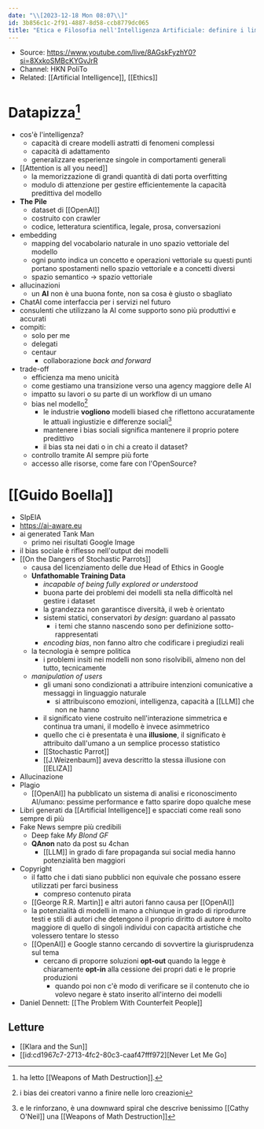 ```yaml
---
date: "\\[2023-12-18 Mon 08:07\\]"
id: 3b856c1c-2f91-4887-8d58-ccb8779dc065
title: "Etica e Filosofia nell'Intelligenza Artificiale: definire i limiti dello sviluppo"
---
```


- Source: <https://www.youtube.com/live/8AGskFyzhY0?si=8XxkoSMBcKYGvJrR>
- Channel: HKN PoliTo
- Related: [[Artificial Intelligence]], [[Ethics]]

# Datapizza[^1]

- cos'è l'intelligenza?
  - capacità di creare modelli astratti di fenomeni complessi
  - capacità di adattamento
  - generalizzare esperienze singole in comportamenti generali
- [[Attention is all you need]]
  - la memorizzazione di grandi quantità di dati porta overfitting
  - modulo di attenzione per gestire efficientemente la capacità predittiva del modello
- **The Pile**
  - dataset di [[OpenAI]]
  - costruito con crawler
  - codice, letteratura scientifica, legale, prosa, conversazioni
- embedding
  - mapping del vocabolario naturale in uno spazio vettoriale del modello
  - ogni punto indica un concetto e operazioni vettoriale su questi punti portano spostamenti nello spazio vettoriale e a concetti diversi
  - spazio semantico → spazio vettoriale
- allucinazioni
  - un **AI** non è una buona fonte, non sa cosa è giusto o sbagliato
- ChatAI come interfaccia per i servizi nel futuro
- consulenti che utilizzano la AI come supporto sono più produttivi e accurati
- compiti:
  - solo per me
  - delegati
  - centaur
    - collaborazione *back and forward*
- trade-off
  - efficienza ma meno unicità
  - come gestiamo una transizione verso una agency maggiore delle AI
  - impatto su lavori o su parte di un workflow di un umano
  - bias nel modello[^2]
    - le industrie **vogliono** modelli biased che riflettono accuratamente le attuali ingiustizie e differenze sociali[^3]
    - mantenere i bias sociali significa mantenere il proprio potere predittivo
    - il bias sta nei dati o in chi a creato il dataset?
  - controllo tramite AI sempre più forte
  - accesso alle risorse, come fare con l'OpenSource?

# [[Guido Boella]]

- SIpEIA
- <https://ai-aware.eu>
- ai generated Tank Man
  - primo nei risultati Google Image
- il bias sociale è riflesso nell'output dei modelli
- [[On the Dangers of Stochastic Parrots]]
  - causa del licenziamento delle due Head of Ethics in Google
  - **Unfathomable Training Data**
    - *incapable of being fully explored or understood*
    - buona parte dei problemi dei modelli sta nella difficoltà nel gestire i dataset
    - la grandezza non garantisce diversità, il web è orientato
    - sistemi statici, conservatori *by design*: guardano al passato
      - i temi che stanno nascendo sono per definizione sotto-rappresentati
    - *encoding bias*, non fanno altro che codificare i pregiudizi reali
  - la tecnologia è sempre politica
    - i problemi insiti nei modelli non sono risolvibili, almeno non del tutto, tecnicamente
  - *manipulation of users*
    - gli umani sono condizionati a attribuire intenzioni comunicative a messaggi in linguaggio naturale
      - si attribuiscono emozioni, intelligenza, capacità a [[LLM]] che non ne hanno
    - il significato viene costruito nell'interazione simmetrica e continua tra umani, il modello è invece asimmetrico
    - quello che ci è presentata è una **illusione**, il significato è attribuito dall'umano a un semplice processo statistico
    - [[Stochastic Parrot]]
    - [[J.Weizenbaum]] aveva descritto la stessa illusione con [[ELIZA]]
- Allucinazione
- Plagio
  - [[OpenAI]] ha pubblicato un sistema di analisi e riconoscimento AI/umano: pessime performance e fatto sparire dopo qualche mese
- Libri generati da [[Artificial Intelligence]] e spacciati come reali sono sempre di più
- Fake News sempre più credibili
  - Deep fake *My Blond GF*
  - **QAnon** nato da post su 4chan
    - [[LLM]] in grado di fare propaganda sui social media hanno potenzialità ben maggiori
- Copyright
  - il fatto che i dati siano pubblici non equivale che possano essere utilizzati per farci business
    - compreso contenuto pirata
  - [[George R.R. Martin]] e altri autori fanno causa per [[OpenAI]]
  - la potenzialità di modelli in mano a chiunque in grado di riprodurre testi e stili di autori che detengono il proprio diritto di autore è molto maggiore di quello di singoli individui con capacità artistiche che volessero tentare lo stesso
  - [[OpenAI]] e Google stanno cercando di sovvertire la giurisprudenza sul tema
    - cercano di proporre soluzioni **opt-out** quando la legge è chiaramente **opt-in** alla cessione dei propri dati e le proprie produzioni
      - quando poi non c'è modo di verificare se il contenuto che io volevo negare è stato inserito all'interno dei modelli
- Daniel Dennett: [[The Problem With Counterfeit People]]

## Letture

- [[Klara and the Sun]]
- \[\[id:cd1967c7-2713-4fc2-80c3-caaf47fff972\]\[Never Let Me Go\]

[^1]: ha letto [[Weapons of Math Destruction]].

[^2]: i bias dei creatori vanno a finire nelle loro creazioni

[^3]: e le rinforzano, è una downward spiral che descrive benissimo [[Cathy O'Neil]] una [[Weapons of Math Destruction]]

